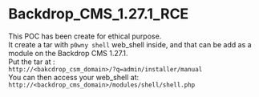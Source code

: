 # Backdrop_CMS_1.27.1_RCE

This POC has been create for ethical purpose.  
It create a tar with `p0wny shell` web_shell inside, and that can be add as a module on the Backdrop CMS 1.27.1.  
Put the tar at :  
`http://<bakcdrop_csm_domain>/?q=admin/installer/manual`  
You can then access your web_shell at:  
`http://<backdrop_cms_domain>/modules/shell/shell.php`
